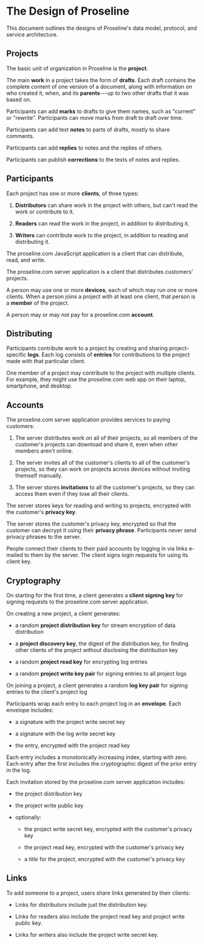 # The Design of Proseline

This document outlines the designs of Proseline's data model, protocol, and service architecture.

## Projects

The basic unit of organization in Proseline is the **project**.

The main **work** in a project takes the form of **drafts**.  Each draft contains the complete content of one version of a document, along with information on who created it, when, and its **parents**---up to two other drafts that it was based on.

Participants can add **marks** to drafts to give them names, such as "current" or "rewrite".  Participants can move marks from draft to draft over time.

Participants can add text **notes** to parts of drafts, mostly to share comments.

Participants can add **replies** to notes and the replies of others.

Participants can publish **corrections** to the texts of notes and replies.

## Participants

Each project has one or more **clients**, of three types:

1.  **Distributors** can share work in the project with others, but can't read the work or contribute to it.

2.  **Readers** can read the work in the project, in addition to distributing it.

3.  **Writers** can contribute work to the project, in addition to reading and distributing it. 

The proseline.com JavaScript application is a client that can distribute, read, and write.

The proseline.com server application is a client that distributes customers' projects.

A person may use one or more **devices**, each of which may run one or more clients.  When a person joins a project with at least one client, that person is a **member** of the project.

A person may or may not pay for a proseline.com **account**.

## Distributing

Participants contribute work to a project by creating and sharing project-specific **logs**.  Each log consists of **entries** for contributions to the project made with that particular client.

One member of a project may contribute to the project with multiple clients.  For example, they might use the proseline.com web app on their laptop, smartphone, and desktop.

## Accounts

The proseline.com server application provides services to paying customers:

1.  The server distributes work on all of their projects, so all members of the customer's projects can download and share it, even when other members aren't online.

2.  The server invites all of the customer's clients to all of the customer's projects, so they can work on projects across devices without inviting themself manually.

3.  The server stores **invitations** to all the customer's projects, so they can access them even if they lose all their clients.

The server stores keys for reading and writing to projects, encrypted with the customer's **privacy key**.

The server stores the customer's privacy key, encrypted so that the customer can decrypt it using their **privacy phrase**.  Participants never send privacy phrases to the server.

People connect their clients to their paid accounts by logging in via links e-mailed to them by the server.  The client signs login requests for using its client key.

## Cryptography

On starting for the first time, a client generates a **client signing key** for signing requests to the proseline.com server application.

On creating a new project, a client generates:

- a random **project distribution key** for stream encryption of data distribution

- a **project discovery key**, the digest of the distribution key, for finding other clients of the project without disclosing the distribution key

- a random **project read key** for encrypting log entries

- a random **project write key pair** for signing entries to all project logs

On joining a project, a client generates a random **log key pair** for signing entries to the client's project log

Participants wrap each entry to each project log in an **envelope**.  Each envelope includes:

- a signature with the project write secret key

- a signature with the log write secret key

- the entry, encrypted with the project read key

Each entry includes a monotonically increasing index, starting with zero.  Each entry after the first includes the cryptographic digest of the prior entry in the log.

Each invitation stored by the proseline.com server application includes:

- the project distribution key

- the project write public key

- optionally:

  - the project write secret key, encrypted with the customer's privacy key

  - the project read key, encrypted with the customer's privacy key

  - a title for the project, encrypted with the customer's privacy key

## Links

To add someone to a project, users share links generated by their clients:

- Links for distributors include just the distribution key.

- Links for readers also include the project read key and project write public key.

- Links for writers also include the project write secret key.
